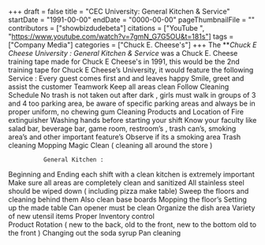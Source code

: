 +++
draft = false
title = "CEC University: General Kitchen & Service"
startDate = "1991-00-00"
endDate = "0000-00-00"
pageThumbnailFile = ""
contributors = ["showbizdudebeta"]
citations = ["YouTube ", "https://www.youtube.com/watch?v=7gmN_G7G5OU&t=181s"]
tags = ["Company Media"]
categories = ["Chuck E. Cheese's"]
+++
The ***Chuck E Cheese University : General Kitchen & Service* was a Chuck E. Cheese training tape made for Chuck  E Cheese's in 1991, this would be the 2nd training tape for Chuck E Cheese’s University, it would feature the following 
        Service : 
Every guest comes first and and leaves happy
Smile, greet and assist the customer
Teamwork
Keep all areas clean 
Follow Cleaning Schedule
No trash is not taken out after dark , girls must walk in groups of 3 and 4 too parking area, be aware of specific parking areas and always be in proper uniform, no chewing gum 
Cleaning Products and Location of Fire extinguisher 
Washing hands before starting your shift 
Know your faculty like salad bar, beverage bar, game room, restroom’s , trash can’s, smoking area’s and other important feature’s 
Observe if its a smoking area 
Trash cleaning 
Mopping 
Magic Clean ( cleaning all around the store )
 
              General Kitchen : 
Beginning and Ending each shift with a clean kitchen is extremely important 
Make sure all areas are completely clean and sanitized
All stainless steel should be wiped down ( including pizza make table) 
Sweep the floors and cleaning behind them 
Also clean base boards 
Mopping the floor’s 
Setting up the made table 
Can opener must be clean 
Organize the dish area 
Variety of new utensil items 
Proper Inventory control   
Product Rotation ( new to the back, old to the front, new to the bottom old to the front ) 
Changing out the soda syrup 
Pan cleaning 


